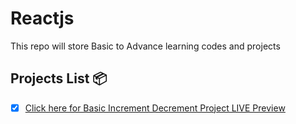 # Reactjs
This repo will store Basic to Advance learning codes and projects


## Projects List 📦

- [x] [Click here for Basic Increment Decrement Project LIVE Preview](https://increment-ruhul.netlify.app/)
